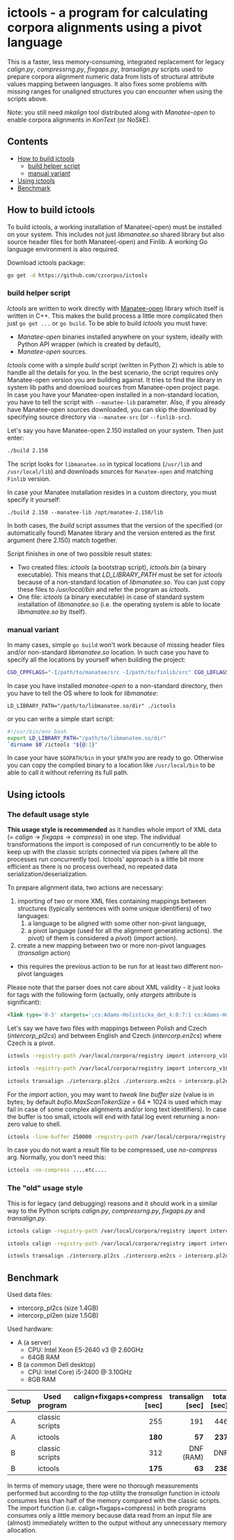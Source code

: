 # ictools - a program for calculating corpora alignments using a pivot language

This is a faster, less memory-consuming, integrated replacement for legacy *calign.py*,
*compressrng.py*, *fixgaps.py*, *transalign.py* scripts used to prepare corpora alignment
numeric data from lists of structural attribute values mapping between languages. It also fixes
some problems with missing ranges for unaligned structures you can encounter when using the scripts above.

Note: you still need *mkalign* tool distributed along with *Manatee-open* to enable corpora alignments
in *KonText* (or NoSkE).

## Contents

* [How to build ictools](#how_to_build_ictools)
  * [build helper script](#how_to_build_ictools_helper_script)
  * [manual variant](#how_to_build_ictools_manual_variant)
* [Using ictools](#using_ictools)
* [Benchmark](#benchmark)

<a name="how_to_build_ictools"></a>
## How to build ictools

To build ictools, a working installation of Manatee(-open) must be installed on your system.
This includes not just *libmanatee.so* shared library but also source header files for both
Manatee(-open) and Finlib. A working Go language environment is also required.

Download ictools package:

```bash
go get -d https://github.com/czcorpus/ictools
```

<a name="how_to_build_ictools_helper_script"></a>
### build helper script

*Ictools* are written to work directly with [Manatee-open](https://nlp.fi.muni.cz/trac/noske) library which
itself is written in C++. This makes the build process a little more complicated then just `go get ...` or `go build`. To be able to build *ictools* you must have:

* *Manatee-open* binaries installed anywhere on your system, ideally with Python API wrapper (which is created by default),
* *Manatee-open* sources.

*Ictools* come with a simple *build* script (written in Python 2) which is able to handle all the details
for you. In the best scenario, the script requires only Manatee-open version you are building against. It tries to
find the library in system lib paths and download sources from Manatee-open project page. In case you have your Manatee-open installed in a non-standard location, you have to tell the script with `--manatee-lib` parameter. Also, if you already have Manatee-open sources downloaded, you can skip the download by specifying source directory
via `--manatee-src` (or `--finlib-src`).

Let's say you have Manatee-open 2.150 installed on your system. Then just enter:

```bash
./build 2.150
```

The script looks for `libmanatee.so` in typical locations (`/usr/lib` and `/usr/local/lib`) and
downloads sources for `Manatee-open` and matching `Finlib` version.

In case your Manatee installation resides in a custom directory, you must specify it yourself:

```
./build 2.150 --manatee-lib /opt/manatee-2.150/lib
```

In both cases, the *build* script assumes that the version of the specified (or automatically found)
Manatee library and the version entered as the first argument (here 2.150) match together.

Script finishes in one of two possible result states:

* Two created files: *ictools* (a bootstrap script), *ictools.bin* (a binary executable). This means that *LD_LIBRARY_PATH* must be set for *ictools* because of a non-standard location of *libmanatee.so*. You can just copy these files to */usr/local/bin*
  and refer the program as *ictools*.
* One file: *ictools* (a binary executable) in case of standard system installation of *libmanatee.so* (i.e. the
  operating system is able to locate *libmanatee.so* by itself).

<a name="how_to_build_ictools_manual_variant"></a>
### manual variant

In many cases, simple `go build` won't work because of missing header files and/or non-standard
*libmanatee.so* location. In such case you have to specify all the locations by yourself when
building the project:

```bash
CGO_CPPFLAGS="-I/path/to/manatee/src -I/path/to/finlib/src" CGO_LDFLAGS="-lmanatee -L/path/to/manatee/lib/dir" go build
```

In case you have installed *manatee-open* to a non-standard directory, then you have to tell the OS where to look
for *libmanatee*:

```
LD_LIBRARY_PATH="/path/to/libmanatee.so/dir" ./ictools
```

or you can write a simple start script:

```bash
#!/usr/bin/env bash
export LD_LIBRARY_PATH="/path/to/libmanatee.so/dir"
`dirname $0`/ictools "${@:1}"
```

In case your have `$GOPATH/bin` in your `$PATH` you are ready to go. Otherwise you can copy the
compiled binary to a location like `/usr/local/bin` to be able to call it without referring its full
path.

<a name="using_ictools"></a>
## Using ictools


### The default usage style

**This usage style is recommended** as it handles whole import of XML data
(= *calign* -> *fixgaps* -> *compress*) in one step. The individual transformations the import
is composed of run concurrently to be able to keep up with the classic scripts connected via
pipes (where all the processes run concurrently too). Ictools' approach is a little bit more
efficient as there is no process overhead, no repeated data serialization/deserialization.

To prepare alignment data, two actions are necessary:

1. importing of two or more XML files containing mappings between structures (typically sentences with some unique identifiers) of two languages:
     1. a language to be aligned with some other non-pivot language,
     1. a pivot language (used for all the alignment generating actions).
   the pivot) of them is considered a *pivot*) (*import* action).
1. create a new mapping between two or more non-pivot languages (*transalign* action)
  * this requires the previous action to be run for at least two different non-pivot languages

Please note that the parser does not care about XML validity - it just looks for tags with the
following form (actually, only *xtargets* attribute is significant):

```xml
<link type='0-3' xtargets=';cs:Adams-Holisticka_det_k:0:7:1 cs:Adams-Holisticka_det_k:0:7:2 cs:Adams-Holisticka_det_k:0:7:3' status='man'/>
```

Let's say we have two files with mappings between Polish and Czech (*intercorp_pl2cs*) and between
English and Czech (*intercorp.en2cs*) where Czech is a pivot.

```bash
ictools -registry-path /var/local/corpora/registry import intercorp_v10_pl intercorp_v10_cs s.id /var/local/corpora/aligndef/intercorp_pl2cs > intercorp.pl2cs

ictools -registry-path /var/local/corpora/registry import intercorp_v10_en intercorp_v10_cs s.id /var/local/corpora/aligndef/intercorp_en2cs > intercorp.en2cs

ictools transalign ./intercorp.pl2cs ./intercorp.en2cs > intercorp.pl2en
```

For the *import* action, you may want to *tweak line buffer size* (value is in bytes; by default *bufio.MaxScanTokenSize* = 64 * 1024 is used which may fail in case of some complex alignments and/or long text identifiers). In case the buffer is too
small, ictools will end with fatal log event returning a non-zero value to shell.

```bash
ictools -line-buffer 250000 -registry-path /var/local/corpora/registry import ....etc...
```

In case you do not want a result file to be compressed, use *no-compress* arg. Normally, you
don't need this:

```bash
ictools -no-compress ....etc....
```

### The "old" usage style

This is for legacy (and debugging) reasons and it should work in a similar way to the Python scripts
*calign.py*, *compressrng.py*, *fixgaps.py* and *transalign.py*.

```bash
ictools calign -registry-path /var/local/corpora/registry import intercorp_v10_pl intercorp_v10_cs s.id /var/local/corpora/aligndef/intercorp_pl2cs | ictools fixgaps | ictools compressrng > intercorp.pl2cs

ictools calign -registry-path /var/local/corpora/registry import intercorp_v10_en intercorp_v10_cs s.id /var/local/corpora/aligndef/intercorp_en2cs | ictools fixgaps | ictools compressrng > intercorp.en2cs

ictools transalign ./intercorp.pl2cs ./intercorp.en2cs > intercorp.pl2en
```

<a name="benchmark"></a>
## Benchmark

Used data files:

* intercorp_pl2cs (size 1.4GB)
* intercorp_pl2en (size 1.5GB)

Used hardware:

* A (a server)
  * CPU: Intel Xeon E5-2640 v3 @ 2.60GHz
  * 64GB RAM
* B (a common Dell desktop)
  * CPU: Intel Core) i5-2400 @ 3.10GHz
  * 8GB RAM

| Setup | Used program    | calign+fixgaps+compress [sec] | transalign [sec] | total [sec]  |
|-------|-----------------|------------------------------:|-----------------:|-------------:|
| A     | classic scripts |  255                          | 191              | 446          |
| A     | ictools         |  **180**                      | **57**           | **237**      |
| B     | classic scripts |  312                          | DNF (RAM)        | DNF          |
| B     | ictools         |  **175**                      | **63**           | **238**      |

In terms of memory usage, there were no thorough measurements performed but according to the *top*
utility the *transalign* function in *ictools* consumes less than half of the memory compared
with the classic scripts. The import function (i.e. calign+fixgaps+compress) in both programs
consumes only a little memory because data read from an input file are (almost) immediately written
to the output without any unnecessary memory allocation.

